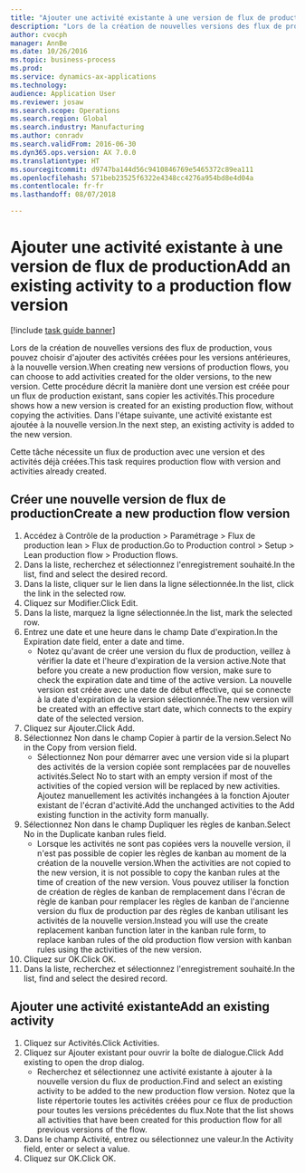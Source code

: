 ```yaml
--- 
title: "Ajouter une activité existante à une version de flux de production"
description: "Lors de la création de nouvelles versions des flux de production, vous pouvez choisir d'ajouter des activités créées pour les versions antérieures, à la nouvelle version."
author: cvocph
manager: AnnBe
ms.date: 10/26/2016
ms.topic: business-process
ms.prod: 
ms.service: dynamics-ax-applications
ms.technology: 
audience: Application User
ms.reviewer: josaw
ms.search.scope: Operations
ms.search.region: Global
ms.search.industry: Manufacturing
ms.author: conradv
ms.search.validFrom: 2016-06-30
ms.dyn365.ops.version: AX 7.0.0
ms.translationtype: HT
ms.sourcegitcommit: d9747ba144d56c9410846769e5465372c89ea111
ms.openlocfilehash: 571beb23525f6322e4348cc4276a954bd8e4d04a
ms.contentlocale: fr-fr
ms.lasthandoff: 08/07/2018

---
```

# <a name="add-an-existing-activity-to-a-production-flow-version"></a><span data-ttu-id="d4d90-103">Ajouter une activité existante à une version de flux de production</span><span class="sxs-lookup"><span data-stu-id="d4d90-103">Add an existing activity to a production flow version</span></span>

[!include [task guide banner](../../includes/task-guide-banner.md)]

<span data-ttu-id="d4d90-104">Lors de la création de nouvelles versions des flux de production, vous pouvez choisir d'ajouter des activités créées pour les versions antérieures, à la nouvelle version.</span><span class="sxs-lookup"><span data-stu-id="d4d90-104">When creating new versions of production flows, you can choose to add activities created for the older versions, to the new version.</span></span> <span data-ttu-id="d4d90-105">Cette procédure décrit la manière dont une version est créée pour un flux de production existant, sans copier les activités.</span><span class="sxs-lookup"><span data-stu-id="d4d90-105">This procedure shows how a new version is created for an existing production flow, without copying the activities.</span></span> <span data-ttu-id="d4d90-106">Dans l'étape suivante, une activité existante est ajoutée à la nouvelle version.</span><span class="sxs-lookup"><span data-stu-id="d4d90-106">In the next step, an existing activity is added to the new version.</span></span> 

<span data-ttu-id="d4d90-107">Cette tâche nécessite un flux de production avec une version et des activités déjà créées.</span><span class="sxs-lookup"><span data-stu-id="d4d90-107">This task requires production flow with version and activities already created.</span></span>


## <a name="create-a-new-production-flow-version"></a><span data-ttu-id="d4d90-108">Créer une nouvelle version de flux de production</span><span class="sxs-lookup"><span data-stu-id="d4d90-108">Create a new production flow version</span></span>
1. <span data-ttu-id="d4d90-109">Accédez à Contrôle de la production > Paramétrage > Flux de production lean > Flux de production.</span><span class="sxs-lookup"><span data-stu-id="d4d90-109">Go to Production control > Setup > Lean production flow > Production flows.</span></span>
2. <span data-ttu-id="d4d90-110">Dans la liste, recherchez et sélectionnez l'enregistrement souhaité.</span><span class="sxs-lookup"><span data-stu-id="d4d90-110">In the list, find and select the desired record.</span></span>
3. <span data-ttu-id="d4d90-111">Dans la liste, cliquer sur le lien dans la ligne sélectionnée.</span><span class="sxs-lookup"><span data-stu-id="d4d90-111">In the list, click the link in the selected row.</span></span>
4. <span data-ttu-id="d4d90-112">Cliquez sur Modifier.</span><span class="sxs-lookup"><span data-stu-id="d4d90-112">Click Edit.</span></span>
5. <span data-ttu-id="d4d90-113">Dans la liste, marquez la ligne sélectionnée.</span><span class="sxs-lookup"><span data-stu-id="d4d90-113">In the list, mark the selected row.</span></span>
6. <span data-ttu-id="d4d90-114">Entrez une date et une heure dans le champ Date d'expiration.</span><span class="sxs-lookup"><span data-stu-id="d4d90-114">In the Expiration date field, enter a date and time.</span></span>
    * <span data-ttu-id="d4d90-115">Notez qu'avant de créer une version du flux de production, veillez à vérifier la date et l'heure d'expiration de la version active.</span><span class="sxs-lookup"><span data-stu-id="d4d90-115">Note that before you create a new production flow version, make sure to check the expiration date and time of the active version.</span></span> <span data-ttu-id="d4d90-116">La nouvelle version est créée avec une date de début effective, qui se connecte à la date d'expiration de la version sélectionnée.</span><span class="sxs-lookup"><span data-stu-id="d4d90-116">The new version will be created with an effective start date, which connects to the expiry date of the selected version.</span></span>  
7. <span data-ttu-id="d4d90-117">Cliquez sur Ajouter.</span><span class="sxs-lookup"><span data-stu-id="d4d90-117">Click Add.</span></span>
8. <span data-ttu-id="d4d90-118">Sélectionnez Non dans le champ Copier à partir de la version.</span><span class="sxs-lookup"><span data-stu-id="d4d90-118">Select No in the Copy from version field.</span></span>
    * <span data-ttu-id="d4d90-119">Sélectionnez Non pour démarrer avec une version vide si la plupart des activités de la version copiée sont remplacées par de nouvelles activités.</span><span class="sxs-lookup"><span data-stu-id="d4d90-119">Select No to start with an empty version if most of the activities of the copied version will be replaced by new activities.</span></span> <span data-ttu-id="d4d90-120">Ajoutez manuellement les activités inchangées à la fonction Ajouter existant de l'écran d'activité.</span><span class="sxs-lookup"><span data-stu-id="d4d90-120">Add the unchanged activities to the Add existing function in the activity form manually.</span></span>  
9. <span data-ttu-id="d4d90-121">Sélectionnez Non dans le champ Dupliquer les règles de kanban.</span><span class="sxs-lookup"><span data-stu-id="d4d90-121">Select No in the Duplicate kanban rules field.</span></span>
    * <span data-ttu-id="d4d90-122">Lorsque les activités ne sont pas copiées vers la nouvelle version, il n'est pas possible de copier les règles de kanban au moment de la création de la nouvelle version.</span><span class="sxs-lookup"><span data-stu-id="d4d90-122">When the activities are not copied to the new version, it is not possible to copy the kanban rules at the time of creation of the new version.</span></span>   <span data-ttu-id="d4d90-123">Vous pouvez utiliser la fonction de création de règles de kanban de remplacement dans l'écran de règle de kanban pour remplacer les règles de kanban de l'ancienne version du flux de production par des règles de kanban utilisant les activités de la nouvelle version.</span><span class="sxs-lookup"><span data-stu-id="d4d90-123">Instead you will use the create replacement kanban function later in the kanban rule form, to replace kanban rules of the old production flow version with kanban rules using the activities of the new version.</span></span>  
10. <span data-ttu-id="d4d90-124">Cliquez sur OK.</span><span class="sxs-lookup"><span data-stu-id="d4d90-124">Click OK.</span></span>
11. <span data-ttu-id="d4d90-125">Dans la liste, recherchez et sélectionnez l'enregistrement souhaité.</span><span class="sxs-lookup"><span data-stu-id="d4d90-125">In the list, find and select the desired record.</span></span>

## <a name="add-an-existing-activity"></a><span data-ttu-id="d4d90-126">Ajouter une activité existante</span><span class="sxs-lookup"><span data-stu-id="d4d90-126">Add an existing activity</span></span>
1. <span data-ttu-id="d4d90-127">Cliquez sur Activités.</span><span class="sxs-lookup"><span data-stu-id="d4d90-127">Click Activities.</span></span>
2. <span data-ttu-id="d4d90-128">Cliquez sur Ajouter existant pour ouvrir la boîte de dialogue.</span><span class="sxs-lookup"><span data-stu-id="d4d90-128">Click Add existing to open the drop dialog.</span></span>
    * <span data-ttu-id="d4d90-129">Recherchez et sélectionnez une activité existante à ajouter à la nouvelle version du flux de production.</span><span class="sxs-lookup"><span data-stu-id="d4d90-129">Find and select an existing activity to be added to the new production flow version.</span></span>  <span data-ttu-id="d4d90-130">Notez que la liste répertorie toutes les activités créées pour ce flux de production pour toutes les versions précédentes du flux.</span><span class="sxs-lookup"><span data-stu-id="d4d90-130">Note that the list shows all activities that have been created for this production flow for all previous versions of the flow.</span></span>  
3. <span data-ttu-id="d4d90-131">Dans le champ Activité, entrez ou sélectionnez une valeur.</span><span class="sxs-lookup"><span data-stu-id="d4d90-131">In the Activity field, enter or select a value.</span></span>
4. <span data-ttu-id="d4d90-132">Cliquez sur OK.</span><span class="sxs-lookup"><span data-stu-id="d4d90-132">Click OK.</span></span>


